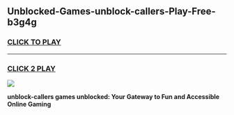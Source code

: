 
## Unblocked-Games-unblock-callers-Play-Free-b3g4g
<h3>
<a href="https://premium76.site?title=unblock-callers&ref=10A">CLICK TO PLAY</a></h3>
<hr>

<h3>
<a href="https://premium76.site?title=unblock-callers&ref=10A">CLICK 2 PLAY</a>
  
</h3>

<a href="https://premium76.site?title=unblock-callers&ref=10A"><img src="https://clearcache.store/games.png"></a>


**unblock-callers games unblocked: Your Gateway to Fun and Accessible Online Gaming**
